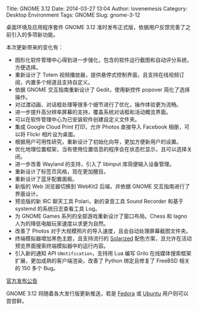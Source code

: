 Title: GNOME 3.12
Date: 2014-03-27 13:04
Author: lovenemesis
Category: Desktop Environment
Tags: GNOME
Slug: gnome-3-12

桌面环境及应用程序套件 GNOME 3.12
准时发布正式版，依据用户反馈完善了之前引入的多项新功能。

本次更新带来的变化有：

-   图形化软件管理中心得到进一步强化，包含的软件运行截图和自动评分系统，方便选择。
-   重新设计了 Totem
    视频播放器，提供悬停式控制界面，且支持在线视频订阅，内置多个频道且支持自定义。
-   依据 GNOME 交互指南重新设计了 Gedit，使用新控件 popover
    简化了选择操作。
-   对过渡动画、对话框处理等很多个细节进行了优化，操作体验更为流畅。
-   进一步提升高分辨率屏幕的支持，覆盖系统对话框和活动概览界面。
-   可以在软件管理中心为已安装软件创建自定义文件夹。
-   集成 Google Cloud Print 打印，允许 Photos 直接导入 Facebook
    相册，可以将 Flickr 相片设为桌面。
-   根据用户可用性研究，重新设计了初始化向导，更加方便新用户的设置。
-   优化地理位置框架，当有使用位置信息的程序会在状态栏显示，且可以选择关闭。
-   进一步改善 Wayland 的支持，引入了 libinput 库简便输入设备管理。
-   重新设计了标签页风格，现在更加醒目。
-   重新设计了蓝牙配置面板。
-   新版的 Web 浏览器切换到 WebKit2 后端，并依据 GNOME
    交互指南进行了界面设计。
-   预览版的新 IRC 聊天工具 Polari，新的录音工具 Sound Recorder 和基于
    systemd 的系统日志查看工具 Log。
-   为 GNOME Games 系列的全部游戏重新设计了窗口布局。Chess 和 Iagno
    人为的降低电脑玩家速度以求更为自然。
-   改善了 Photos 对于大规模照片的导入速度，且会自动处理屏幕截图文件夹。
-   终端模拟器增加黑色主题，且支持流行的
    [Solarized](http://ethanschoonover.com/solarized)
    配色方案，且允许在活动预览界面搜索终端模拟器中的运行内容。
-   引入新的通知 API `GNotification`，支持用 Lua 编写 Grilo
    在线媒体搜索框架扩展，更加成熟的客户端渲染，改善了 Python
    绑定且修复了 FreeBSD 相关的 150 多个 Bug。

[官方发布公告](https://help.gnome.org/misc/release-notes/3.12/)

GNOME 3.12 将随着各大发行版更新推送，若是
[Fedora](http://worldofgnome.org/get-gnome-3-12-in-fedora-20-from-copr/)
或 [Ubuntu](http://ubuntugnome.org/gnome-3-12/) 用户则可以尝尝鲜。
